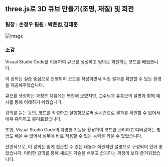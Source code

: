 ##	three.js로 3D 큐브 만들기(조명, 재질) 및 회전
### 팀장 : 손정우      팀원 : 박준범,김태훈

![image](https://github.com/wonder21c/computer-graphic/assets/50861700/dbe6e7af-eb20-4d88-9175-5b0518f4ce9b)

### 소감
Visual Studio Code를 이용하여 큐브를 생성하고 임의로 회전하는 코드를 배웠습니다. 

이 강의는 실습 중심으로 진행되어 코드를 작성하면서 직접 결과를 확인할 수 있는 환경을 제공해주었습니다. 

큐브를 생성하는 과정은 처음에는 복잡해 보였지만, 교수님과 유튜브의 설명과 함께 예시를 통해 이해하기 쉬웠습니다. 

강의를 듣는 동안, 코드를 작성하고 실행함으로써 실시간으로 결과를 확인할 수 있어서 매우 유익하고 흥미로웠습니다. 

또한, Visual Studio Code의 다양한 기능을 활용하여 코드를 관리하고 디버깅하는 방법도 배울 수 있어서 실무에 바로 적용할 수 있는 능력을 키울 수 있었습니다.

전반적으로, 이 강의는 쉽게 접근할 수 있는 내용과 직관적인 설명으로 구성되어 있어 좋았습니다. 이러한 강의를 통해 새로운 기술을 배우고 습득하는 과정이 보다 즐거워졌습니다.
